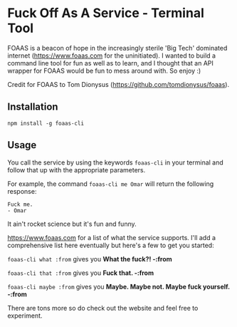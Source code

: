 
# Fuck Off As A Service - Terminal Tool
FOAAS is a beacon of hope in the increasingly sterile 'Big Tech' dominated internet (https://www.foaas.com for the uninitiated). I wanted to build a command line tool for fun as well as to learn, and I thought that an API wrapper for FOAAS would be fun to mess around with. So enjoy :)

Credit for FOAAS to Tom Dionysus (https://github.com/tomdionysus/foaas).

## Installation

```
npm install -g foaas-cli
```

## Usage

You call the service by using the keywords ```foaas-cli``` in your terminal and follow that up with the appropriate parameters. 

For example, the command ```foaas-cli me Omar``` will return the following response:

```
Fuck me.
- Omar
```

It ain't rocket science but it's fun and funny.

https://www.foaas.com for a list of what the service supports. I'll add a comprehensive list here eventually but here's a few to get you started:

```foaas-cli what :from``` gives you **What the fuck?! -:from** 

```foaas-cli that :from``` gives you **Fuck that. -:from**

```foaas-cli maybe :from``` gives you **Maybe. Maybe not. Maybe fuck yourself. -:from**

There are tons more so do check out the website and feel free to experiment.


